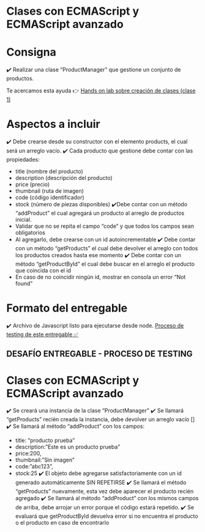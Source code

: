 # Clases con ECMAScript y ECMAScript avanzado

# Consigna
✔️ Realizar una clase “ProductManager” que gestione un conjunto de productos.

Te acercamos esta ayuda 👉
[Hands on lab sobre creación de clases (clase 1)](https://docs.google.com/presentation/d/1x9kVx6k5RlVk4_ELHtL8epQWGKjN5H8Fwc2TaE8rHKQ/edit#slide=id.g11af22068b0_8_697)

# Aspectos a incluir
✔️ Debe crearse desde su constructor con el elemento products, el cual será un arreglo vacío.
✔️ Cada producto que gestione debe contar con las propiedades:
- title (nombre del producto)
- description (descripción del producto)
- price (precio)
- thumbnail (ruta de imagen)
- code (código identificador)
- stock (número de piezas disponibles)
✔️Debe contar con un método “addProduct” el cual agregará un producto al arreglo de productos inicial.
- Validar que no se repita el campo “code” y que todos los campos sean obligatorios
- Al agregarlo, debe crearse con un id autoincrementable
✔️ Debe contar con un método “getProducts” el cual debe devolver el arreglo con todos los productos creados hasta ese momento
✔️ Debe contar con un método “getProductById” el cual debe buscar en el arreglo el producto que coincida con el id
- En caso de no coincidir ningún id, mostrar en consola un error “Not found”

# Formato del entregable
✔️ Archivo de Javascript listo para ejecutarse desde node.
[Proceso de testing de este entregable ✅](https://docs.google.com/document/d/1RUkOh3sNySZWtLnj4sI6uy1Ecu7q0WfpySXRvgi5kn4/edit)

## DESAFÍO ENTREGABLE - PROCESO DE TESTING

# Clases con ECMAScript y ECMAScript avanzado
✔️ Se creará una instancia de la clase “ProductManager”
✔️ Se llamará “getProducts” recién creada la instancia, debe devolver un arreglo vacío []
✔️ Se llamará al método “addProduct” con los campos:
- title: “producto prueba”
- description:”Este es un producto prueba”
- price:200,
- thumbnail:”Sin imagen”
- code:”abc123”,
- stock:25
  ✔️ El objeto debe agregarse satisfactoriamente con un id generado automáticamente SIN REPETIRSE
  ✔️ Se llamará el método “getProducts” nuevamente, esta vez debe aparecer el producto recién agregado
  ✔️ Se llamará al método “addProduct” con los mismos campos de arriba, debe arrojar un error porque el código estará repetido.
  ✔️ Se evaluará que getProductById devuelva error si no encuentra el producto o el producto en caso de encontrarlo
